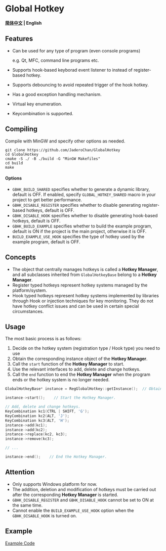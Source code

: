 # Global Hotkey

**[简体中文](README.md) | English**

## Features

- Can be used for any type of program (even console programs)

  e.g. Qt, MFC, command line programs etc.

- Supports hook-based keyborad event listener to instead of register-based hotkey.
- Supports debouncing to avoid repeated trigger of the hook hotkey.
- Has a good exception handling mechanism.
- Virtual key enumeration.
- Keycombination is supported.

## Compiling

Compile with MinGW and specify other options as needed.

```console
git clone https://github.com/JaderoChan/GlobalHotkey
cd GlobalHotkey
cmake -S ./ -B ./build -G "MinGW Makefiles"
cd build
make
```

#### Options

- `GBHK_BUILD_SHARED` specifies whether to generate a dynamic library, default is OFF. If enabled, specify `GLOBAL_HOTKEY_SHARED` macro in your project to get better performance.
- `GBHK_DISABLE_REGISTER` specifies whether to disable generating register-based hotkeys, default is OFF.
- `GBHK_DISABLE_HOOK` specifies whether to disable generating hook-based hotkeys, default is OFF.
- `GBHK_BUILD_EXAMPLE` specifies whether to build the example program, default is ON if the project is the main project, otherwise it is OFF.
- `BUILD_EXAMPLE_USE_HOOK` specifies the type of hotkey used by the example program, default is OFF.

## Concepts

- The object that centrally manages hotkeys is called a **Hotkey Manager**, and all subclasses inherited from `GlobalHotkeyBase` belong to a **Hotkey Manager**.
- Register typed hotkeys represent hotkey systems managed by the platform/system.
- Hook typed hotkeys represent hotkey systems implemented by libraries through Hook or injection techniques for key monitoring. They do not have hotkey conflict issues and can be used in certain special circumstances.

## Usage

The most basic process is as follows:

1. Decide on the hotkey system (registration type / Hook type) you need to use
2. Obtain the corresponding instance object of the **Hotkey Manager**.
3. Call the `start` function of the **Hotkey Manager** to start.
4. Use the relevant interfaces to add, delete and change hotkeys.
5. Call the `end` function to end the **Hotkey Manager** when the program ends or the hotkey system is no longer needed.

```cpp
GlobalHotkeyBase* instance = RegGlobalHotkey::getInstance();  // Obtain the instance of the Hotkey Manager.

instance->start();    // Start the Hotkey Manager.

// Add, delete and change hotkeys.
KeyCombination kc1(CTRL | SHIFT, 'G');
KeyCombination kc2(ALT, 'J');
KeyCombination kc3(ALT, 'H');
instance->add(kc1);
instance->add(kc2);
instance->replace(kc2, kc3);
instance->remove(kc3);

// ...

instance->end();    // End the Hotkey Manager.
```

## Attention

- Only supports Windows platform for now.
- The addition, deletion and modification of hotkeys must be carried out after the corresponding **Hotkey Manager** is started.
- `GBHK_DISABLE_REGISTER` and `GBHK_DISABLE_HOOK` cannot be set to ON at the same time.
- Cannot enable the `BUILD_EXAMPLE_USE_HOOK` option when the `GBHK_DISABLE_HOOK` is turned on.

## Example

[Example Code](example/example1.cpp)
